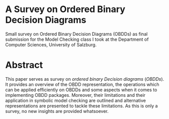 # A Survey on Ordered Binary Decision Diagrams

Small survey on Ordered Binary Decision Diagrams (OBDDs) as final submission for the Model Checking class I took at the Department of Computer Sciences, University of Salzburg.

# Abstract

This paper serves as survey on *ordered binary Decision diagrams* (*OBDDs*). It provides an overview of the OBDD representation, the operations which can be applied efficiently on OBDDs and some aspects when it comes to implementing  OBDD packages. Moreover, their limitations and their application in symbolic model checking are outlined and alternative representations are presented to tackle these limitations. As this is only a survey, no new insights are provided whatsoever.
